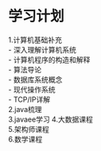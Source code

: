 # 学习计划
1.计算机基础补充  
	- 深入理解计算机系统  
	- 计算机程序的构造和解释  
	- 算法导论  
	- 数据库系统概念  
	- 现代操作系统  
	- TCP/IP详解   
2.java梳理  
3.javaee学习
4.大数据课程  
5.架构师课程  
6.数学课程




